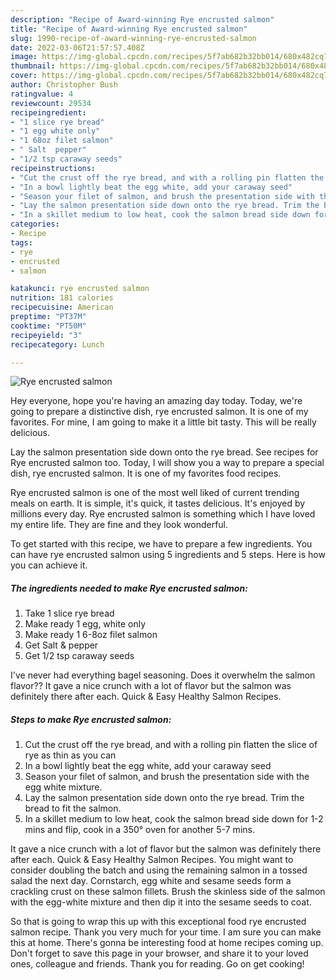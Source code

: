 ```yaml
---
description: "Recipe of Award-winning Rye encrusted salmon"
title: "Recipe of Award-winning Rye encrusted salmon"
slug: 1990-recipe-of-award-winning-rye-encrusted-salmon
date: 2022-03-06T21:57:57.408Z
image: https://img-global.cpcdn.com/recipes/5f7ab682b32bb014/680x482cq70/rye-encrusted-salmon-recipe-main-photo.jpg
thumbnail: https://img-global.cpcdn.com/recipes/5f7ab682b32bb014/680x482cq70/rye-encrusted-salmon-recipe-main-photo.jpg
cover: https://img-global.cpcdn.com/recipes/5f7ab682b32bb014/680x482cq70/rye-encrusted-salmon-recipe-main-photo.jpg
author: Christopher Bush
ratingvalue: 4
reviewcount: 29534
recipeingredient:
- "1 slice rye bread"
- "1 egg white only"
- "1 68oz filet salmon"
- " Salt  pepper"
- "1/2 tsp caraway seeds"
recipeinstructions:
- "Cut the crust off the rye bread, and with a rolling pin flatten the slice of rye as thin as you can"
- "In a bowl lightly beat the egg white, add your caraway seed"
- "Season your filet of salmon, and brush the presentation side with the egg white mixture."
- "Lay the salmon presentation side down onto the rye bread. Trim the bread to fit the salmon."
- "In a skillet medium to low heat, cook the salmon bread side down for 1-2 mins and flip, cook in a 350° oven for another 5-7 mins."
categories:
- Recipe
tags:
- rye
- encrusted
- salmon

katakunci: rye encrusted salmon 
nutrition: 181 calories
recipecuisine: American
preptime: "PT37M"
cooktime: "PT50M"
recipeyield: "3"
recipecategory: Lunch

---
```



![Rye encrusted salmon](https://img-global.cpcdn.com/recipes/5f7ab682b32bb014/680x482cq70/rye-encrusted-salmon-recipe-main-photo.jpg)

Hey everyone, hope you're having an amazing day today. Today, we're going to prepare a distinctive dish, rye encrusted salmon. It is one of my favorites. For mine, I am going to make it a little bit tasty. This will be really delicious.

Lay the salmon presentation side down onto the rye bread. See recipes for Rye encrusted salmon too. Today, I will show you a way to prepare a special dish, rye encrusted salmon. It is one of my favorites food recipes.

Rye encrusted salmon is one of the most well liked of current trending meals on earth. It is simple, it's quick, it tastes delicious. It's enjoyed by millions every day. Rye encrusted salmon is something which I have loved my entire life. They are fine and they look wonderful.


To get started with this recipe, we have to prepare a few ingredients. You can have rye encrusted salmon using 5 ingredients and 5 steps. Here is how you can achieve it.

<!--inarticleads1-->

##### The ingredients needed to make Rye encrusted salmon:

1. Take 1 slice rye bread
1. Make ready 1 egg, white only
1. Make ready 1 6-8oz filet salmon
1. Get  Salt &amp; pepper
1. Get 1/2 tsp caraway seeds


I&#39;ve never had everything bagel seasoning. Does it overwhelm the salmon flavor?? It gave a nice crunch with a lot of flavor but the salmon was definitely there after each. Quick &amp; Easy Healthy Salmon Recipes. 

<!--inarticleads2-->

##### Steps to make Rye encrusted salmon:

1. Cut the crust off the rye bread, and with a rolling pin flatten the slice of rye as thin as you can
1. In a bowl lightly beat the egg white, add your caraway seed
1. Season your filet of salmon, and brush the presentation side with the egg white mixture.
1. Lay the salmon presentation side down onto the rye bread. Trim the bread to fit the salmon.
1. In a skillet medium to low heat, cook the salmon bread side down for 1-2 mins and flip, cook in a 350° oven for another 5-7 mins.


It gave a nice crunch with a lot of flavor but the salmon was definitely there after each. Quick &amp; Easy Healthy Salmon Recipes. You might want to consider doubling the batch and using the remaining salmon in a tossed salad the next day. Cornstarch, egg white and sesame seeds form a crackling crust on these salmon fillets. Brush the skinless side of the salmon with the egg-white mixture and then dip it into the sesame seeds to coat. 

So that is going to wrap this up with this exceptional food rye encrusted salmon recipe. Thank you very much for your time. I am sure you can make this at home. There's gonna be interesting food at home recipes coming up. Don't forget to save this page in your browser, and share it to your loved ones, colleague and friends. Thank you for reading. Go on get cooking!
